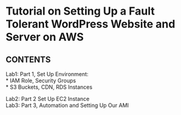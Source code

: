 # Tutorial on Setting Up a Fault Tolerant WordPress Website and Server on AWS  

## CONTENTS 

Lab1: Part 1, Set Up Environment:  
        * IAM Role, Security Groups  
        * S3 Buckets, CDN, RDS Instances  

Lab2: Part 2  Set Up EC2 Instance      
Lab3: Part 3, Automation and Setting Up Our AMI  


